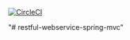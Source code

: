 [![CircleCI](https://circleci.com/gh/Piasek15/restful-webservice-spring-mvc.svg?style=svg)](https://circleci.com/gh/Piasek15/restful-webservice-spring-mvc)

"# restful-webservice-spring-mvc" 
